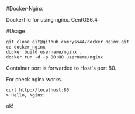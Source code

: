 #Docker-Nginx

Dockerfile for using nginx.
CentOS6.4

#Usage

```
git clone git@github.com:yss44/docker_nginx.git
cd docker_nginx
docker build username/nginx .
docker run -d -p 80:80 username/nginx
```

Container port is forwarded to Host's port 80.

For check nginx works.

```
curl http://localhost:80
> Hello, Nginx!
```

ok!

